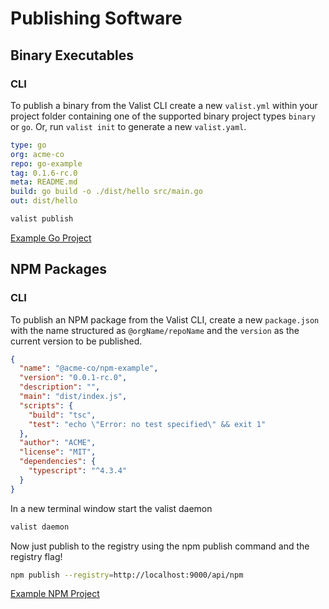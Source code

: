 # Publishing Software

## Binary Executables

### CLI

To publish a binary from the Valist CLI create a new `valist.yml` within your project folder containing one of the supported binary project types `binary` or `go`. Or, run `valist init` to generate a new `valist.yaml`.

```yaml
type: go
org: acme-co
repo: go-example
tag: 0.1.6-rc.0
meta: README.md
build: go build -o ./dist/hello src/main.go 
out: dist/hello
```

```bash
valist publish
```

[Example Go Project](https://github.com/valist-io/example-projects/tree/main/cli-publish-go-project)

## NPM Packages

### CLI

To publish an NPM package from the Valist CLI, create a new `package.json` with the name structured as `@orgName/repoName` and the `version` as the current version to be published.


```json
{
  "name": "@acme-co/npm-example",
  "version": "0.0.1-rc.0",
  "description": "",
  "main": "dist/index.js",
  "scripts": {
    "build": "tsc",
    "test": "echo \"Error: no test specified\" && exit 1"
  },
  "author": "ACME",
  "license": "MIT",
  "dependencies": {
    "typescript": "^4.3.4"
  }
}
```

In a new terminal window start the valist daemon

```bash
valist daemon
```

Now just publish to the registry using the npm publish command and the registry flag!

```bash
npm publish --registry=http://localhost:9000/api/npm
```

[Example NPM Project](https://github.com/valist-io/example-projects/tree/main/cli-publish-npm-package)

<!-- ### SDK

To publish a binary from the Valist SDK, create and run the following javascript:

```javascript
  import Valist from '@valist/sdk';
  const HDWalletProvider = require('@truffle/hdwallet-provider');

  const key = "<key>";
  const orgName = "<orgName";
  const repoName = "<repoName>";
  const metaData = "<orgMeta>";

  const web3Provider = new HDWalletProvider({
    privateKeys: [key],
    providerOrUrl: 'https://rpc.valist.io',
  });

  const valist = new Valist({web3Provider});

  (async () => {
    const { transactionHash } = await valist.publishRelease(orgName, repoName, releaseObject);

    console.log(transactionHash);
  })();
``` -->

<!-- ### SDK

To publish a binary from the Valist SDK create and run the following javascript:

```javascript
  import Valist from '@valist/sdk';
  const HDWalletProvider = require('@truffle/hdwallet-provider');

  const key = "<key>";
  const orgName = "<orgName";
  const repoName = "<repoName>";
  const metaData = "<orgMeta>";

  const web3Provider = new HDWalletProvider({
    privateKeys: [key],
    providerOrUrl: 'https://rpc.valist.io',
  });

  const valist = new Valist({web3Provider});

  (async () => {
    const { transactionHash } = await valist.publishRelease(orgName, repoName, releaseObject);

    console.log(transactionHash);
  })();
``` -->
<!--
## Python Packages

### CLI

To publish a python package from the Valist-CLI create a new `valist.yml` within your project with a project type of `python`. Or run a `valist init` to generate a new `valist.yaml`.

```yaml
type: python
org: test
repo: testProject
tag: 0.0.1
out: dist
```

```bash
valist publish
```

### SDK

To publish a binary from the Valist-SDK create and run the following javascript:

```javascript
  import Valist from '@valist/sdk';
  const HDWalletProvider = require('@truffle/hdwallet-provider');

  const key = "<key>";
  const orgName = "<orgName";
  const repoName = "<repoName>";
  const metaData = "<orgMeta>";

  const web3Provider = new HDWalletProvider({
    privateKeys: [key],
    providerOrUrl: 'https://rpc.valist.io',
  });

  const valist = new Valist({web3Provider});

  (async () => {
    const { transactionHash } = await valist.publishRelease(orgName, repoName, releaseObject);

    console.log(transactionHash);
  })();
```

## Docker Images

### CLI

To publish a docker image from the Valist-CLI create a new `valist.yml` within your project with a project type of `docker`. Or run a `valist init` to generate a new `valist.yaml`.

```yaml
type: docker
org: test
repo: testProject
tag: 0.0.1
out: dist
```

```bash
valist publish
```

### SDK

To publish a binary from the Valist-SDK create and run the following javascript:

```javascript
  import Valist from '@valist/sdk';
  const HDWalletProvider = require('@truffle/hdwallet-provider');

  const key = "<key>";
  const orgName = "<orgName";
  const repoName = "<repoName>";
  const metaData = "<orgMeta>";

  const web3Provider = new HDWalletProvider({
    privateKeys: [key],
    providerOrUrl: 'https://rpc.valist.io',
  });

  const valist = new Valist({web3Provider});

  (async () => {
    const { transactionHash } = await valist.publishRelease(orgName, repoName, releaseObject);

    console.log(transactionHash);
  })();
``` -->
